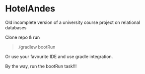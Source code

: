 # HotelAndes

Old incomplete version of a university course project on relational databases

Clone repo & run

> ./gradlew bootRun

Or use your favourite IDE and use gradle integration.

By the way, run the bootRun task!!!
